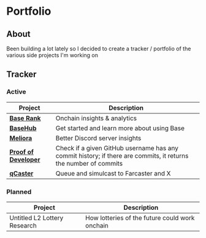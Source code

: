 # Portfolio

## About

Been building a lot lately so I decided to create a tracker / portfolio of
the various side projects I'm working on

## Tracker

### Active

| Project | Description |
|-|-|
| **[Base Rank](https://github.com/wbnns/base-rank)** | Onchain insights & analytics |
| **[BaseHub](https://basehub.org/)** | Get started and learn more about using Base |
| **[Meliora](https://github.com/wbnns/meliora)** | Better Discord server insights |
| **[Proof of Developer](https://github.com/wbnns/proof-of-developer)** |  Check if a given GitHub username has any commit history; if there are commits, it returns the number of commits |
| **[qCaster](https://github.com/wbnns/qcaster)** | Queue and simulcast to Farcaster and X |

### Planned

| Project | Description |
|-|-|
| Untitled L2 Lottery Research | How lotteries of the future could work onchain  |
